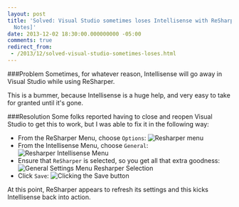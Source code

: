 ```yaml
---
layout: post
title: 'Solved: Visual Studio sometimes loses Intellisense with ReSharper 8.x [Field
  Notes]'
date: 2013-12-02 18:30:00.000000000 -05:00
comments: true
redirect_from: 
 - /2013/12/solved-visual-studio-sometimes-loses.html
---
```

###Problem
Sometimes, for whatever reason, Intellisense will go away in Visual Studio while using ReSharper.

This is a bummer, because Intellisense is a huge help, and very easy to take for granted until it's gone.

###Resolution
Some folks reported having to close and reopen Visual Studio to get this to work, but I was able to fix it in the following way:


* From the ReSharper Menu, choose `Options`:
![Resharper menu]({{site.post-images}}/2013-12-02_ReSharperIssue_01.png)
* From the Intellisense Menu, choose `General`:
![Resharper Intellisense Menu]({{site.post-images}}/2013-12-02_ReSharperIssue_02.png)
* Ensure that `ReSharper` is selected, so you get all that extra goodness:
![General Settings Menu Resharper Selection]({{site.post-images}}/2013-12-02_ReSharperIssue_03.png)
* Click `Save`:
![Clicking the Save button]({{site.post-images}}/2013-12-02_ReSharperIssue_04.png)

At this point, ReSharper appears to refresh its settings and this kicks Intellisense back into action.
